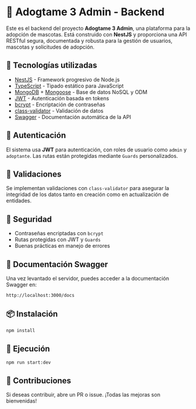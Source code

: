 # 🐾 Adogtame 3 Admin - Backend

Este es el backend del proyecto **Adogtame 3 Admin**, una plataforma para la adopción de mascotas. Está construido con **NestJS** y proporciona una API RESTful segura, documentada y robusta para la gestión de usuarios, mascotas y solicitudes de adopción.

## 🚀 Tecnologías utilizadas

- [NestJS](https://nestjs.com/) - Framework progresivo de Node.js
- [TypeScript](https://www.typescriptlang.org/) - Tipado estático para JavaScript
- [MongoDB](https://www.mongodb.com/) + [Mongoose](https://mongoosejs.com/) - Base de datos NoSQL y ODM
- [JWT](https://jwt.io/) - Autenticación basada en tokens
- [bcrypt](https://github.com/kelektiv/node.bcrypt.js) - Encriptación de contraseñas
- [class-validator](https://github.com/typestack/class-validator) - Validación de datos
- [Swagger](https://swagger.io/) - Documentación automática de la API

## 🔐 Autenticación

El sistema usa **JWT** para autenticación, con roles de usuario como `admin` y `adoptante`. Las rutas están protegidas mediante `Guards` personalizados.

## 🧪 Validaciones

Se implementan validaciones con `class-validator` para asegurar la integridad de los datos tanto en creación como en actualización de entidades.

## 🔐 Seguridad

- Contraseñas encriptadas con `bcrypt`
- Rutas protegidas con JWT y `Guards`
- Buenas prácticas en manejo de errores

## 📄 Documentación Swagger

Una vez levantado el servidor, puedes acceder a la documentación Swagger en:

`http://localhost:3000/docs`

## 📦 Instalación

```bash
npm install
```

## 🚀 Ejecución

```bash
npm run start:dev
```

## 📝 Contribuciones
Si deseas contribuir, abre un PR o issue. ¡Todas las mejoras son bienvenidas!
